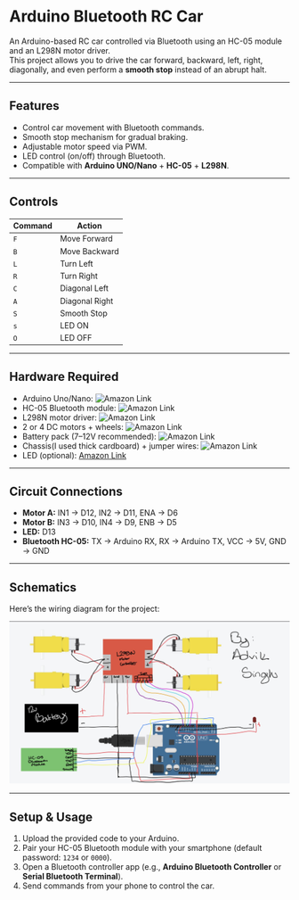 # Arduino Bluetooth RC Car

An Arduino-based RC car controlled via Bluetooth using an HC-05 module and an L298N motor driver.  
This project allows you to drive the car forward, backward, left, right, diagonally, and even perform a **smooth stop** instead of an abrupt halt.

---

## Features
- Control car movement with Bluetooth commands.  
- Smooth stop mechanism for gradual braking.  
- Adjustable motor speed via PWM.  
- LED control (on/off) through Bluetooth.  
- Compatible with **Arduino UNO/Nano** + **HC-05** + **L298N**.

---

## Controls
| Command | Action |
|---------|--------|
| `F` | Move Forward |
| `B` | Move Backward |
| `L` | Turn Left |
| `R` | Turn Right |
| `C` | Diagonal Left |
| `A` | Diagonal Right |
| `S` | Smooth Stop |
| `s` | LED ON |
| `O` | LED OFF |

---

## Hardware Required
- Arduino Uno/Nano: ![Amazon Link](https://www.amazon.com/Arduino-A000066-ARDUINO-UNO-R3/dp/B008GRTSV6/ref=sr_1_1?crid=37FUY3ZQK66SW&dib=eyJ2IjoiMSJ9.MazmhFfn-DF8W5oyX_S-tLcvfWSAdtKHJpMqjADQBPqXaeRbmfDqLsrbbwWVU4pqqWuwthaWpxkTZluDAopWgYDoeN7eGVd8YyfWtTzL81DwQh1Ac2WaqVq_HClTlfmJ4grQVcjDEexuZtsrSEfsJy5spUV38LcamKTq4EeWm5DSOu4UmEW1VhZTPwdZwZUL2dugW_9dxrHYfs9XmMBMygdsBoqCn78l8yD0Q6eghx4.8KlrAoEmqaOEDGa-jR7v-KN5PMQ528uBDPzFKZR71Jw&dib_tag=se&keywords=arduino+uno&qid=1758754176&sprefix=arduino+uno%2Caps%2C130&sr=8-1)
- HC-05 Bluetooth module: ![Amazon Link](https://www.amazon.com/DSD-TECH-HC-05-Pass-through-Communication/dp/B01G9KSAF6/ref=sr_1_1_sspa?crid=1K0DZZ2NW3XSV&dib=eyJ2IjoiMSJ9.VZL1p5RDGQw7c8DXaqrVkS9F3rHeDCI460gr5VIRo5uPOMlM3-9u3RX0YiLfC3bLaDq1cC56b508dCWLQtEUGSTjOJuDwYffgVXCwm6ag3zX0hW2gV5KssWGR07NAtvLoYXPTsooslOornt6cqOsXgtfgioSqcJPUskhO4VH3fVMlvuLZeVdAWn9O2shT_-xElbrpm5gEWPIeAyljxmAVm4QJeq7A6yIP4K3hBydaxE.ej2IF9ARA2Kak0HR3T520vyMfzbPCT-KNmFYpD1M0pQ&dib_tag=se&keywords=hc+05+bluetooth+module&qid=1758754268&sprefix=hc+%2Caps%2C175&sr=8-1-spons&sp_csd=d2lkZ2V0TmFtZT1zcF9hdGY&psc=1)
- L298N motor driver: ![Amazon Link](https://www.amazon.com/H-Bridge-Driver-Module-Stepper-Controller/dp/B0DZXG6D9B/ref=sr_1_11?crid=B8TL22XR2CCR&dib=eyJ2IjoiMSJ9.hK2FjV8Ukp8CCyVTI1seMk4n3aguoO_lNXX3xoiH-O1cfzuTK5sJFJvDXGGy0gjnq6YqBeJ3CTWVLvglRoeWxyck7hIRUDjYlnD1HbZipEXDC0GIh0bfKekrj493l7El3MLSFVru9AIO4r64NKBMU6MxZc_SD_Wt97QBrWll0dAPHBOzYcA7UW0J-bCMBDz0iWi_XGkA49D7nk7gcaHhPnNUxTE5ZsNQ0LF2QgWn0GjzYqU1kT7ZQrA6xU-7ByPQLclVBgDA3ZSzqVng8ClRMWSEv_XSJ40wIbpOPR-_ir8.3q3cxfj_pkQKRtJFTkrysS9sEIDMUJpOJ069tZQV5lM&dib_tag=se&keywords=l298n+moto+driver&qid=1758754321&sprefix=l298n+motor+driver%2Caps%2C116&sr=8-11)
- 2 or 4 DC motors + wheels: ![Amazon Link](https://www.amazon.com/dp/B099Z85573/ref=sspa_dk_detail_3?psc=1&pd_rd_i=B099Z85573&pd_rd_w=fG1tJ&content-id=amzn1.sym.386c274b-4bfe-4421-9052-a1a56db557ab&pf_rd_p=386c274b-4bfe-4421-9052-a1a56db557ab&pf_rd_r=STA77EP0MEGW8N560AA1&pd_rd_wg=NpyNd&pd_rd_r=c2fbe827-d91b-4c58-a2c4-936c2a7671ee&sp_csd=d2lkZ2V0TmFtZT1zcF9kZXRhaWxfdGhlbWF0aWM)
- Battery pack (7–12V recommended): ![Amazon Link](https://www.amazon.com/5800mAh-Lithium-Battery-Charger-Rechargeable/dp/B0DZM52TB5/ref=sr_1_4_sspa?crid=18XPDHPFW0FE3&dib=eyJ2IjoiMSJ9.Bo01F_p93XIPIDExzCXNwfmSMBHklymYaOgSpGLcT5PnCi6lywIlqpmtFsw3yZmHpm-tq4VYLHZE1DJSVsW7AsNrQNIkBqf43fvHVhQU1YgbWhdKrvaOdu5B4dSN9Np7f7454VOt3xIiESDqbx3PhjVaeBYCsiYk1U4jcQj0I78G8ZEGhUU4ejyqcG4aPnJ5XhafRgO23RKAz4c-mxBvmjNDKbZDvIG-p_KM0WkjgZ2xX6sAJV0JSaWg29z-QZKAfpHAZlwZN_zoVLVHKldC1igwB22_VQ-o3FVKNNVAkDs.oocL-PMDOBQ8qE7RUbvCVay6iKlnq3FYqiQoZW9GhS0&dib_tag=se&keywords=12v+battery+rc+car&qid=1758754431&sprefix=12v+battery+rc+ca%2Caps%2C117&sr=8-4-spons&sp_csd=d2lkZ2V0TmFtZT1zcF9hdGY&psc=1)
- Chassis(I used thick cardboard) + jumper wires: ![Amazon Link](https://www.amazon.com/Elegoo-EL-CP-004-Multicolored-Breadboard-arduino/dp/B01EV70C78/ref=sr_1_1_sspa?crid=N718BH1E5O4R&dib=eyJ2IjoiMSJ9.I3nSspk5onl8Jong0G-0Eej0s1agLXJoNbNWfIFXRRAEOMuK7c7b9DmCgh8gnhKUMAy-sHPyWmi5Ocv1Fztc4CAJo9WAGXJ1lKruBXkZG4MiSw41yP5MY0BmxejL4wiwGXpXEgTM1b5VcG4b_o4K3xsOSTWmhvXbA0QljY_oOh_ZCv4ZKHAbPdPYl-2ypMyHetgeuhp9CgrHTjE1SNGz2waGMd1UEsQH9FMo3K99Sbk.nbVXJOTLuG8fIWQOtr-bBxrvRn1q0F9eZD9hw6FNSFo&dib_tag=se&keywords=jumper+wires&qid=1758754513&sprefix=jumper+wires%2Caps%2C126&sr=8-1-spons&sp_csd=d2lkZ2V0TmFtZT1zcF9hdGY&psc=1) 
- LED (optional): [Amazon Link](https://www.amazon.com/California-JOS-50-PCS-Colorful/dp/B0CR886L92/ref=sr_1_4?crid=2G5WW7YP6XO1X&dib=eyJ2IjoiMSJ9.D-FZ38nN8aYf_T0FMLvBT5U8AEF7YUYdftEfJlolABI9cTufg9hPAOjWvKkNrigDPmDWo3i7rR097uZ_efwNuxVdA6vlnRXEzJ_uXfoC0nwSyeFDjKHIUWyIEQ34oDyZvNq6ruYAYr0PjAppdAilDu_y3kcZPjkxMBYTToEYaJxTx1ElDnmmdbYBFW0Gz_uvK6BcwvJlByM6Ulp3BUQn1KgZKNyPOVAr6B0dVefyHTM.pAaBlZ1m3PNpXooLXv8uHOu0h7cfflKVCrpYdFe8oks&dib_tag=se&keywords=led%2Barduino&qid=1758754630&sprefix=led%2Barduino%2Caps%2C129&sr=8-4&th=1)

---

## Circuit Connections
- **Motor A:** IN1 → D12, IN2 → D11, ENA → D6  
- **Motor B:** IN3 → D10, IN4 → D9, ENB → D5  
- **LED:** D13  
- **Bluetooth HC-05:** TX → Arduino RX, RX → Arduino TX, VCC → 5V, GND → GND  

---

## Schematics
Here’s the wiring diagram for the project:  

![Schematics](schematics.JPEG)

---

## Setup & Usage
1. Upload the provided code to your Arduino.  
2. Pair your HC-05 Bluetooth module with your smartphone (default password: `1234` or `0000`).  
3. Open a Bluetooth controller app (e.g., **Arduino Bluetooth Controller** or **Serial Bluetooth Terminal**).  
4. Send commands from your phone to control the car.
